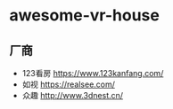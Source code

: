 # awesome-vr-house

## 厂商
- 123看房 https://www.123kanfang.com/
- 如视 https://realsee.com/
- 众趣 http://www.3dnest.cn/

